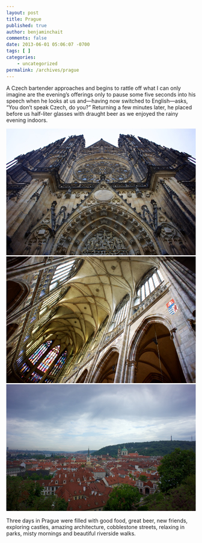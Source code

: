 ```yaml
---
layout: post
title: Prague
published: true
author: benjaminchait
comments: false
date: 2013-06-01 05:06:07 -0700
tags: [ ]
categories:
    - uncategorized
permalink: /archives/prague
---
```

A Czech bartender approaches and begins to rattle off what I can only imagine are the evening’s offerings only to pause some five seconds into his speech when he looks at us and—having now switched to English—asks, “You don’t speak Czech, do you?” Returning a few minutes later, he placed before us half-liter glasses with draught beer as we enjoyed the rainy evening indoors.


![Saint Vitus Cathedral][1]
![Stained glass][2]
![Prague][3]

Three days in Prague were filled with good food, great beer, new friends, exploring castles, amazing architecture, cobblestone streets, relaxing in parks, misty mornings and beautiful riverside walks.

 [1]: /wp-content/uploads/media/img/2013/06/prague/DSC04858.jpg
 [2]: /wp-content/uploads/media/img/2013/06/prague/DSC04885.jpg
 [3]: /wp-content/uploads/media/img/2013/06/prague/DSC04894.jpg
